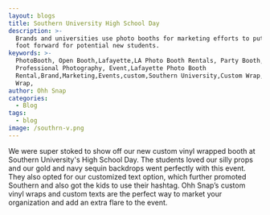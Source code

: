 ```yaml
---
layout: blogs
title: Southern University High School Day
description: >-
  Brands and universities use photo booths for marketing efforts to put the best
  foot forward for potential new students.
keywords: >-
  PhotoBooth, Open Booth,Lafayette,LA Photo Booth Rentals, Party Booth,
  Professional Photography, Event,Lafayette Photo Booth
  Rental,Brand,Marketing,Events,custom,Southern University,Custom Wrap,Vinyl
  Wrap,
author: Ohh Snap
categories:
  - Blog
tags:
  - blog
image: /southrn-v.png
---
```

We were super stoked to show off our new custom vinyl wrapped booth at Southern University's High School Day. The students loved our silly props and our gold and navy sequin backdrops went perfectly with this event. They also opted for our customized text option, which further promoted Southern and also got the kids to use their hashtag. Ohh Snap’s custom vinyl wraps and custom texts are the perfect way to market your organization and add an extra flare to the event.
